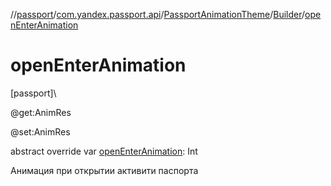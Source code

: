 //[passport](../../../../index.md)/[com.yandex.passport.api](../../index.md)/[PassportAnimationTheme](../index.md)/[Builder](index.md)/[openEnterAnimation](open-enter-animation.md)

# openEnterAnimation

[passport]\

@get:AnimRes

@set:AnimRes

abstract override var [openEnterAnimation](open-enter-animation.md): Int

Анимация при открытии активити паспорта
